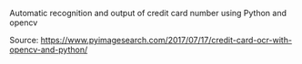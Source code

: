 Automatic recognition and output of credit card number using Python and opencv

Source: https://www.pyimagesearch.com/2017/07/17/credit-card-ocr-with-opencv-and-python/
